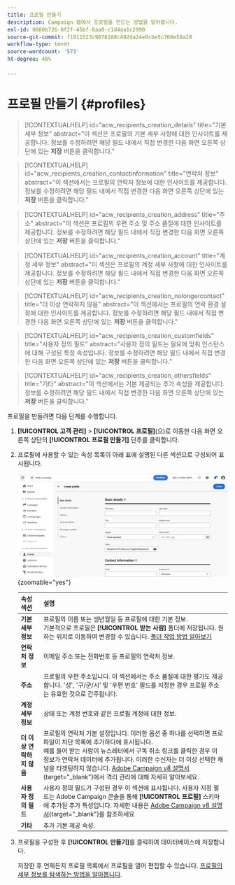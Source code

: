 ```yaml
---
title: 프로필 만들기
description: Campaign 웹에서 프로필을 만드는 방법을 알아봅니다.
exl-id: 0680b726-8f2f-45bf-8aa0-c1d4aa1c2990
source-git-commit: f1911523c9076188c492da24e0cbe5c760e58a28
workflow-type: tm+mt
source-wordcount: '573'
ht-degree: 46%

---
```


# 프로필 만들기 {#profiles}

>[!CONTEXTUALHELP]
>id="acw_recipients_creation_details"
>title="기본 세부 정보"
>abstract="이 섹션은 프로필의 기본 세부 사항에 대한 인사이트를 제공합니다. 정보를 수정하려면 해당 필드 내에서 직접 변경한 다음 화면 오른쪽 상단에 있는 **저장** 버튼을 클릭합니다."

>[!CONTEXTUALHELP]
>id="acw_recipients_creation_contactinformation"
>title="연락처 정보"
>abstract="이 섹션에서는 프로필의 연락처 정보에 대한 인사이트를 제공합니다. 정보를 수정하려면 해당 필드 내에서 직접 변경한 다음 화면 오른쪽 상단에 있는 **저장** 버튼을 클릭합니다."

>[!CONTEXTUALHELP]
>id="acw_recipients_creation_address"
>title="주소"
>abstract="이 섹션은 프로필의 우편 주소 및 주소 품질에 대한 인사이트를 제공합니다. 정보를 수정하려면 해당 필드 내에서 직접 변경한 다음 화면 오른쪽 상단에 있는 **저장** 버튼을 클릭합니다."

>[!CONTEXTUALHELP]
>id="acw_recipients_creation_account"
>title="계정 세부 정보"
>abstract="이 섹션은 프로필의 계정 세부 사항에 대한 인사이트를 제공합니다. 정보를 수정하려면 해당 필드 내에서 직접 변경한 다음 화면 오른쪽 상단에 있는 **저장** 버튼을 클릭합니다."

>[!CONTEXTUALHELP]
>id="acw_recipients_creation_nolongercontact"
>title="더 이상 연락하지 않음"
>abstract="이 섹션에서는 프로필의 연락 환경 설정에 대한 인사이트를 제공합니다. 정보를 수정하려면 해당 필드 내에서 직접 변경한 다음 화면 오른쪽 상단에 있는 **저장** 버튼을 클릭합니다."

>[!CONTEXTUALHELP]
>id="acw_recipients_creation_customfields"
>title="사용자 정의 필드"
>abstract="사용자 정의 필드는 필요에 맞춰 인스턴스에 대해 구성된 특정 속성입니다. 정보를 수정하려면 해당 필드 내에서 직접 변경한 다음 화면 오른쪽 상단에 있는 **저장** 버튼을 클릭합니다."

>[!CONTEXTUALHELP]
>id="acw_recipients_creation_othersfields"
>title="기타"
>abstract="이 섹션에서는 기본 제공되는 추가 속성을 제공합니다. 정보를 수정하려면 해당 필드 내에서 직접 변경한 다음 화면 오른쪽 상단에 있는 **저장** 버튼을 클릭합니다."

프로필을 만들려면 다음 단계를 수행합니다.

1. **[!UICONTROL 고객 관리]** > **[!UICONTROL 프로필]**(으)로 이동한 다음 화면 오른쪽 상단의 **[!UICONTROL 프로필 만들기]** 단추를 클릭합니다.

1. 프로필에 사용할 수 있는 속성 목록이 아래 표에 설명된 다른 섹션으로 구성되어 표시됩니다.

   ![섹션으로 구성된 프로필에 사용할 수 있는 특성 목록을 보여 주는 스크린샷](assets/create-profile.png){zoomable="yes"}

   | 속성 섹션 | 설명 |
   |  ---  |  ---  |
   | **기본 세부 정보** | 프로필의 이름 또는 생년월일 등 프로필에 대한 기본 정보.<br/>기본적으로 프로필은 **[!UICONTROL 받는 사람]** 폴더에 저장됩니다. 원하는 위치로 이동하여 변경할 수 있습니다. [폴더 작업 방법 알아보기](../get-started/permissions.md#folders) |
   | **연락처 정보** | 이메일 주소 또는 전화번호 등 프로필의 연락처 정보. |
   | **주소** | 프로필의 우편 주소입니다. 이 섹션에서는 주소 품질에 대한 평가도 제공합니다. &#39;성&#39;, &#39;구/군/시&#39; 및 &#39;우편 번호&#39; 필드를 지정한 경우 프로필 주소는 유효한 것으로 간주됩니다. |
   | **계정 세부 정보** | 상태 또는 계정 번호와 같은 프로필 계정에 대한 정보. |
   | **더 이상 연락하지 않음** | 프로필의 연락처 기본 설정입니다. 이러한 옵션 중 하나를 선택하면 프로파일이 차단 목록에 추가하다에 표시됩니다.<br/>예를 들어 받는 사람이 뉴스레터에서 구독 취소 링크를 클릭한 경우 이 정보가 연락처 데이터에 추가됩니다. 이러한 수신자는 더 이상 선택한 채널을 타겟팅하지 않습니다. [Adobe Campaign v8 설명서](https://experienceleague.adobe.com/docs/campaign/campaign-v8/send/failures/quarantines.html?lang=ko){target="_blank"}에서 격리 관리에 대해 자세히 알아보세요. |
   | **사용자 정의 필드** | 사용자 정의 필드가 구성된 경우 이 섹션에 표시됩니다. 사용자 지정 필드는 Adobe Campaign 콘솔을 통해 **[!UICONTROL 프로필]** 스키마에 추가된 추가 특성입니다. 자세한 내용은 [Adobe Campaign v8 설명서](https://experienceleague.adobe.com/docs/campaign/campaign-v8/developer/shemas-forms/extend-schema.html?lang=ko){target="_blank"}를 참조하세요 |
   | **기타** | 추가 기본 제공 속성. |

1. 프로필을 구성한 후 **[!UICONTROL 만들기]**&#x200B;를 클릭하여 데이터베이스에 저장합니다.

   저장한 후 언제든지 프로필 목록에서 프로필을 열어 편집할 수 있습니다. [프로필의 세부 정보를 탐색하는 방법을 알아봅니다](profile-view.md).